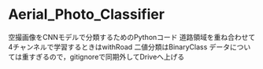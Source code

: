 # Aerial_Photo_Classifier
空撮画像をCNNモデルで分類するためのPythonコード
道路領域を重ね合わせて4チャンネルで学習するときはwithRoad
二値分類はBinaryClass
データについては重すぎるので，gitignoreで同期外してDriveへ上げる